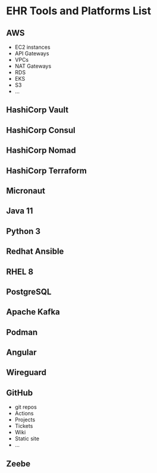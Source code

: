 # EHR Tools and Platforms List
## AWS
* EC2 instances
* API Gateways
* VPCs
* NAT Gateways
* RDS
* EKS
* S3
* ...

## HashiCorp Vault

## HashiCorp Consul

## HashiCorp Nomad

## HashiCorp Terraform

## Micronaut

## Java 11

## Python 3

## Redhat Ansible

## RHEL 8

## PostgreSQL

## Apache Kafka

## Podman

## Angular

## Wireguard

## GitHub
* git repos
* Actions
* Projects
* Tickets
* Wiki
* Static site
* ...

## Zeebe


